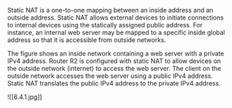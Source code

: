 Static NAT is a one-to-one mapping between an inside address and an outside address. Static NAT allows external devices to initiate connections to internal devices using the statically assigned public address. For instance, an internal web server may be mapped to a specific inside global address so that it is accessible from outside networks.

The figure shows an inside network containing a web server with a private IPv4 address. Router R2 is configured with static NAT to allow devices on the outside network (internet) to access the web server. The client on the outside network accesses the web server using a public IPv4 address. Static NAT translates the public IPv4 address to the private IPv4 address.

![[6.4.1.jpg]]